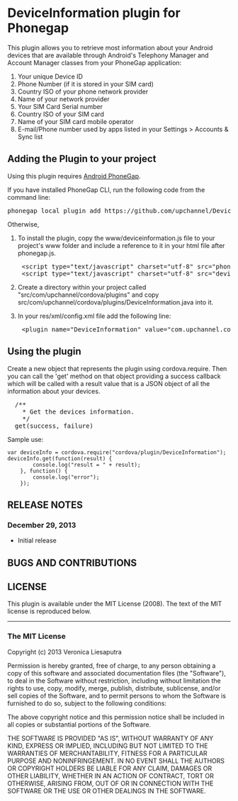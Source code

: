 # DeviceInformation plugin for Phonegap #

This plugin allows you to retrieve most information about your Android devices that are available through Android's Telephony Manager and Account Manager classes from your PhoneGap application:

1. Your unique Device ID
2. Phone Number (if it is stored in your SIM card)
3. Country ISO of your phone network provider
4. Name of your network provider
5. Your SIM Card Serial number
6. Country ISO of your SIM card
7. Name of your SIM card mobile operator
8. E-mail/Phone number used by apps listed in your Settings > Accounts & Sync list

## Adding the Plugin to your project ##

Using this plugin requires [Android PhoneGap](https://github.com/apache/incubator-cordova-android).

If you have installed PhoneGap CLI, run the following code from the command line:
   <pre>phonegap local plugin add https://github.com/upchannel/DeviceInformationPlugin</pre>

Otherwise,

1. To install the plugin, copy the www/deviceinformation.js file to your project's www folder and include a reference to it in your html file after phonegap.js.
   <pre>
    &lt;script type="text/javascript" charset="utf-8" src="phonegap.js"&gt;&lt;/script&gt;
    &lt;script type="text/javascript" charset="utf-8" src="deviceinformation.js"&gt;&lt;/script&gt;
   </pre>

2. Create a directory within your project called "src/com/upchannel/cordova/plugins" and copy src/com/upchannel/cordova/plugins/DeviceInformation.java into it.

3. In your res/xml/config.xml file add the following line:
   <pre>
    &lt;plugin name="DeviceInformation" value="com.upchannel.cordova.plugins.DeviceInformation"/&gt;
   </pre>


## Using the plugin ##

Create a new object that represents the plugin using cordova.require. Then you can call the 'get' method on that object providing a success callback which will be called with a result value that is a JSON object of all the information about your devices.

<pre>
  /**
    * Get the devices information.
    */
  get(success, failure)
</pre>

Sample use:

    var deviceInfo = cordova.require("cordova/plugin/DeviceInformation");
    deviceInfo.get(function(result) {
            console.log("result = " + result);
        }, function() {
            console.log("error");
        });
    

## RELEASE NOTES ##

### December 29, 2013 ###

* Initial release


## BUGS AND CONTRIBUTIONS ##


## LICENSE ##

This plugin is available under the MIT License (2008). 
The text of the MIT license is reproduced below. 

---

### The MIT License

Copyright (c) 2013 Veronica Liesaputra

 Permission is hereby granted, free of charge, to any person obtaining a copy
 of this software and associated documentation files (the "Software"), to deal
 in the Software without restriction, including without limitation the rights
 to use, copy, modify, merge, publish, distribute, sublicense, and/or sell
 copies of the Software, and to permit persons to whom the Software is
 furnished to do so, subject to the following conditions:

 The above copyright notice and this permission notice shall be included in
 all copies or substantial portions of the Software.

 THE SOFTWARE IS PROVIDED "AS IS", WITHOUT WARRANTY OF ANY KIND, EXPRESS OR
 IMPLIED, INCLUDING BUT NOT LIMITED TO THE WARRANTIES OF MERCHANTABILITY,
 FITNESS FOR A PARTICULAR PURPOSE AND NONINFRINGEMENT. IN NO EVENT SHALL THE
 AUTHORS OR COPYRIGHT HOLDERS BE LIABLE FOR ANY CLAIM, DAMAGES OR OTHER
 LIABILITY, WHETHER IN AN ACTION OF CONTRACT, TORT OR OTHERWISE, ARISING FROM,
 OUT OF OR IN CONNECTION WITH THE SOFTWARE OR THE USE OR OTHER DEALINGS IN
 THE SOFTWARE.
 
